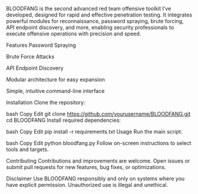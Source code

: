 
BLOODFANG is the second advanced red team offensive toolkit I’ve developed, designed for rapid and effective penetration testing. It integrates powerful modules for reconnaissance, password spraying, brute forcing, API endpoint discovery, and more, enabling security professionals to execute offensive operations with precision and speed.

Features
Password Spraying

Brute Force Attacks

API Endpoint Discovery

Modular architecture for easy expansion

Simple, intuitive command-line interface

Installation
Clone the repository:

bash
Copy
Edit
git clone https://github.com/yourusername/BLOODFANG.git
cd BLOODFANG
Install required dependencies:

bash
Copy
Edit
pip install -r requirements.txt
Usage
Run the main script:

bash
Copy
Edit
python bloodfang.py
Follow on-screen instructions to select tools and targets.

Contributing
Contributions and improvements are welcome. Open issues or submit pull requests for new features, bug fixes, or optimizations.

Disclaimer
Use BLOODFANG responsibly and only on systems where you have explicit permission. Unauthorized use is illegal and unethical.
